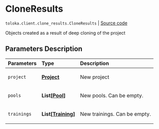 # CloneResults
`toloka.client.clone_results.CloneResults` | [Source code](https://github.com/Toloka/toloka-kit/blob/v1.1.0.post1/src/client/clone_results.py#L8)

Objects created as a result of deep cloning of the project

## Parameters Description

| Parameters | Type | Description |
| :----------| :----| :-----------|
`project`|**[Project](toloka.client.project.Project.md)**|<p>New project</p>
`pools`|**List\[[Pool](toloka.client.pool.Pool.md)\]**|<p>New pools. Can be empty.</p>
`trainings`|**List\[[Training](toloka.client.training.Training.md)\]**|<p>New trainings. Can be empty.</p>
